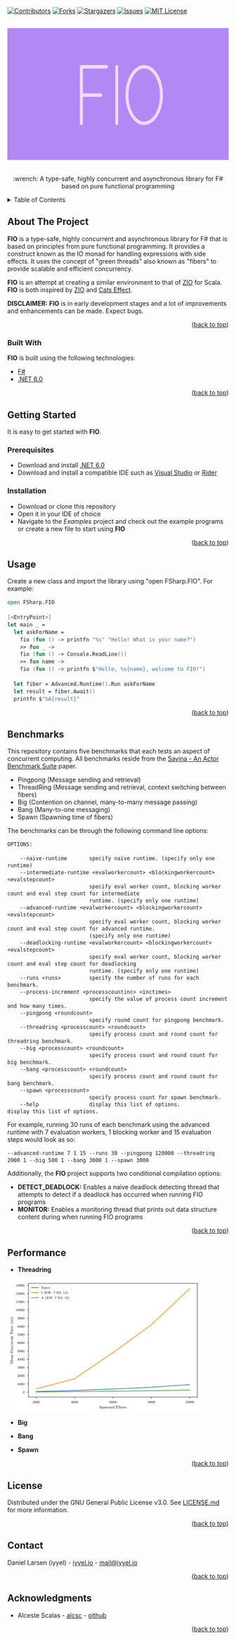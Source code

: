 <div id="top"></div>

<!-- PROJECT SHIELDS -->
<!--
*** I'm using markdown "reference style" links for readability.
*** Reference links are enclosed in brackets [ ] instead of parentheses ( ).
*** See the bottom of this document for the declaration of the reference variables
*** for contributors-url, forks-url, etc. This is an optional, concise syntax you may use.
*** https://www.markdownguide.org/basic-syntax/#reference-style-links
-->

[![Contributors][contributors-shield]][contributors-url]
[![Forks][forks-shield]][forks-url]
[![Stargazers][stars-shield]][stars-url]
[![Issues][issues-shield]][issues-url]
[![MIT License][license-shield]][license-url]


<!-- PROJECT LOGO -->
<br />
<div align="center">
  <a href="https://github.com/iyyel/fio">
    <img src="images/fio_logo_wide.png" width="auto" height="300" alt="FIO Logo">
  </a>

  <!-- <h3 align="center">Title</h3> -->

  <p align="center">
    <br />
    :wrench: A type-safe, highly concurrent and asynchronous library for F# based on pure functional programming
    <br />
    <!--
    <a href="https://github.com/othneildrew/Best-README-Template"><strong>Explore the docs »</strong></a>
    <br />
    <br />
    <a href="https://github.com/othneildrew/Best-README-Template">View Demo</a>
    ·
    <a href="https://github.com/othneildrew/Best-README-Template/issues">Report Bug</a>
    ·
    <a href="https://github.com/othneildrew/Best-README-Template/issues">Request Feature</a>
    -->
  </p>
</div>



<!-- TABLE OF CONTENTS -->
<details>
  <summary>Table of Contents</summary>
  <ol>
    <li>
      <a href="#about-the-project">About FIO</a>
      <ul>
        <li><a href="#built-with">Built With</a></li>
      </ul>
    </li>
    <li>
      <a href="#getting-started">Getting Started</a>
      <ul>
        <li><a href="#prerequisites">Prerequisites</a></li>
        <li><a href="#installation">Installation</a></li>
      </ul>
    </li>
    <li>
      <a href="#usage">Usage</a>
      <ul>
        <li><a href="#benchmarks">Benchmarks</a></li>
      </ul>
    </li>
    <li><a href="#performance">Performance</a></li>
    <li><a href="#license">License</a></li>
    <li><a href="#contact">Contact</a></li>
    <li><a href="#acknowledgments">Acknowledgments</a></li>
  </ol>
</details>



<!-- ABOUT THE PROJECT -->
## About The Project

<!-- [![FIO][product-screenshot]](https://github.com/iyyel/fio) -->

**FIO** is a type-safe, highly concurrent and asynchronous library for F# that is based on principles from pure functional programming. It provides a construct known as the IO monad for handling expressions with side effects. It uses the concept of "green threads" also known as "fibers" to provide scalable and efficient concurrency.

**FIO** is an attempt at creating a similar environment to that of [ZIO](https://zio.dev/) for Scala. **FIO** is both inspired by
[ZIO](https://zio.dev/) and [Cats Effect](https://typelevel.org/cats-effect/).

**DISCLAIMER:** **FIO** is in early development stages and a lot of improvements and enhancements can be made. Expect bugs.

<p align="right">(<a href="#top">back to top</a>)</p>



### Built With

**FIO** is built using the following technologies:

* [F#](https://fsharp.org/)
* [.NET 6.0](https://docs.microsoft.com/en-us/dotnet/core/whats-new/dotnet-6)

<p align="right">(<a href="#top">back to top</a>)</p>



<!-- GETTING STARTED -->
## Getting Started

It is easy to get started with **FIO**.

### Prerequisites

* Download and install [.NET 6.0](https://dotnet.microsoft.com/en-us/download/dotnet/6.0)
* Download and install a compatible IDE such as [Visual Studio](https://visualstudio.microsoft.com/downloads/) or [Rider](https://www.jetbrains.com/rider/download/)

### Installation

* Download or clone this repository
* Open it in your IDE of choice
* Navigate to the _Examples_ project and check out the example programs or create a new file to start using **FIO**

<p align="right">(<a href="#top">back to top</a>)</p>



## Usage

Create a new class and import the library using "open FSharp.FIO". For example:

```fsharp
open FSharp.FIO

[<EntryPoint>]
let main _ =
  let askForName =
    fio (fun () -> printfn "%s" "Hello! What is your name?")
    >> fun _ ->
    fio (fun () -> Console.ReadLine())
    >> fun name ->
    fio (fun () -> printfn $"Hello, %s{name}, welcome to FIO!")

  let fiber = Advanced.Runtime().Run askForName
  let result = fiber.Await()
  printfn $"%A{result}"
```

<p align="right">(<a href="#top">back to top</a>)</p>



## Benchmarks

This repository contains five benchmarks that each tests an aspect of concurrent computing.
All benchmarks reside from the [Savina - An Actor Benchmark Suite](http://soft.vub.ac.be/AGERE14/papers/ageresplash2014_submission_19.pdf) paper.

* Pingpong (Message sending and retrieval)
* ThreadRing (Message sending and retrieval, context switching between fibers)
* Big (Contention on channel, many-to-many message passing)
* Bang (Many-to-one messaging)
* Spawn (Spawning time of fibers)

The benchmarks can be through the following command line options:

```
OPTIONS:

    --naive-runtime       specify naive runtime. (specify only one runtime)
    --intermediate-runtime <evalworkercount> <blockingworkercount> <evalstepcount>
                          specify eval worker count, blocking worker count and eval step count for intermediate
                          runtime. (specify only one runtime)
    --advanced-runtime <evalworkercount> <blockingworkercount> <evalstepcount>
                          specify eval worker count, blocking worker count and eval step count for advanced runtime.
                          (specify only one runtime)
    --deadlocking-runtime <evalworkercount> <blockingworkercount> <evalstepcount>
                          specify eval worker count, blocking worker count and eval step count for deadlocking
                          runtime. (specify only one runtime)
    --runs <runs>         specify the number of runs for each benchmark.
    --process-increment <processcountinc> <inctimes>
                          specify the value of process count increment and how many times.
    --pingpong <roundcount>
                          specify round count for pingpong benchmark.
    --threadring <processcount> <roundcount>
                          specify process count and round count for threadring benchmark.
    --big <processcount> <roundcount>
                          specify process count and round count for big benchmark.
    --bang <processcount> <roundcount>
                          specify process count and round count for bang benchmark.
    --spawn <processcount>
                          specify process count for spawn benchmark.
    --help                display this list of options.           display this list of options.
```

For example, running 30 runs of each benchmark using the advanced runtime with 7 evaluation workers, 1 blocking worker and 15 evaluation steps would look as so:

```
--advanced-runtime 7 1 15 --runs 30 --pingpong 120000 --threadring 2000 1 --big 500 1 --bang 3000 1 --spawn 3000
```

Additionally, the **FIO** project supports two conditional compilation options:

* **DETECT_DEADLOCK:** Enables a naive deadlock detecting thread that attempts to detect if a deadlock has occurred when running FIO programs
* **MONITOR:** Enables a monitoring thread that prints out data structure content during when running FIO programs

<p align="right">(<a href="#top">back to top</a>)</p>


<!-- PERFORMANCE -->
## Performance

* **Threadring**

<img src="images/threadring_scalability_plot.png" width="auto" height="300" alt="Threadring scalability plot">
 


* **Big**


* **Bang**


* **Spawn**


<p align="right">(<a href="#top">back to top</a>)</p>


<!-- LICENSE -->
## License

Distributed under the GNU General Public License v3.0. See [LICENSE.md](LICENSE.md) for more information.

<p align="right">(<a href="#top">back to top</a>)</p>



<!-- CONTACT -->
## Contact

Daniel Larsen (iyyel) - [iyyel.io](https://iyyel.io) - [mail@iyyel.io](mailto:mail@iyyel.io)

<p align="right">(<a href="#top">back to top</a>)</p>



<!-- ACKNOWLEDGMENTS -->
## Acknowledgments

* Alceste Scalas - [alcsc](https://people.compute.dtu.dk/alcsc/) - [github](https://github.com/alcestes)

<p align="right">(<a href="#top">back to top</a>)</p>



<!-- MARKDOWN LINKS & IMAGES -->
<!-- https://www.markdownguide.org/basic-syntax/#reference-style-links -->
[contributors-shield]: https://img.shields.io/github/contributors/iyyel/fio.svg?style=for-the-badge
[contributors-url]: https://github.com/iyyel/fio/graphs/contributors
[forks-shield]: https://img.shields.io/github/forks/iyyel/fio.svg?style=for-the-badge
[forks-url]: https://github.com/iyyel/fio/network/members
[stars-shield]: https://img.shields.io/github/stars/iyyel/fio.svg?style=for-the-badge
[stars-url]: https://github.com/iyyel/fio/stargazers
[issues-shield]: https://img.shields.io/github/issues/iyyel/fio.svg?style=for-the-badge
[issues-url]: https://github.com/iyyel/fio/issues
[license-shield]: https://img.shields.io/github/license/iyyel/fio.svg?style=for-the-badge
[license-url]: https://github.com/iyyel/fio/blob/main/LICENSE.md
<!-- [linkedin-shield]: https://img.shields.io/badge/-LinkedIn-black.svg?style=for-the-badge&logo=linkedin&colorB=555
[linkedin-url]: https://linkedin.com/in/ 
[product-screenshot]: images/main_menu.png
-->
